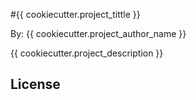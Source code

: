 #{{ cookiecutter.project_tittle }}

By: {{  cookiecutter.project_author_name }}

{{ cookiecutter.project_description }}

## License
